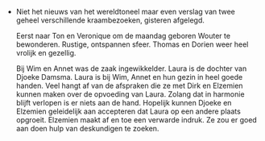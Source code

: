 - Niet het nieuws van het wereldtoneel maar even verslag van twee geheel verschillende kraambezoeken, gisteren afgelegd.
  
  Eerst naar Ton en Veronique om de maandag geboren Wouter te bewonderen. Rustige, ontspannen sfeer. Thomas en Dorien weer heel vrolijk en gezellig.
  
  Bij Wim en Annet was de zaak ingewikkelder. Laura is de dochter van Djoeke Damsma. Laura is bij Wim, Annet en hun gezin in heel goede handen. Veel hangt af van de afspraken die ze met Dirk en Elzemien kunnen maken over de opvoeding van Laura. Zolang dat in harmonie blijft verlopen is er niets aan de hand. Hopelijk kunnen Djoeke en Elzemien geleidelijk aan accepteren dat Laura op een andere plaats opgroeit. Elzemien maakt af en toe een verwarde indruk. Ze zou er goed aan doen hulp van deskundigen te zoeken.